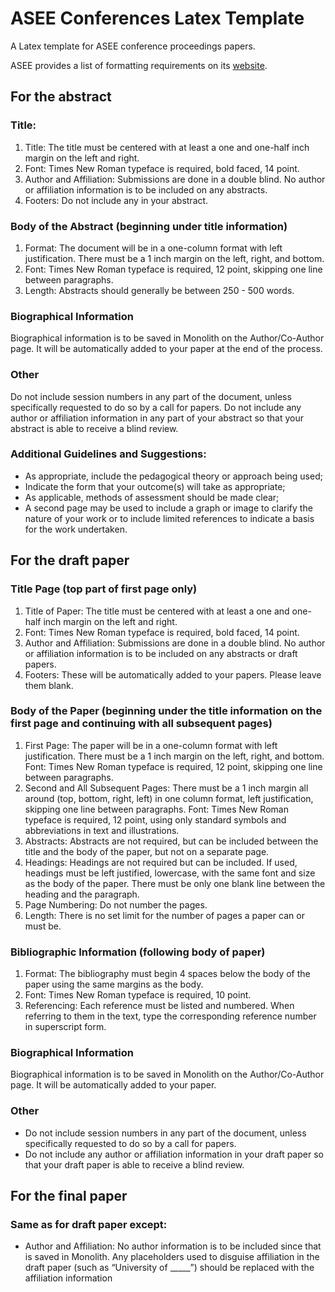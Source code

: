 ASEE Conferences Latex Template
===============================

A Latex template for ASEE conference proceedings papers.

ASEE provides a list of formatting requirements on its [website](http://www.asee.org/conferences-and-events/conferences).

## For the abstract
### Title:
1. Title: The title must be centered with at least a one and one-half inch margin on the left and 
right. 
2. Font: Times New Roman typeface is required, bold faced, 14 point.
3. Author and Affiliation: Submissions are done in a double blind. No author or affiliation 
information is to be included on any abstracts.
4. Footers: Do not include any in your abstract.


### Body of the Abstract (beginning under title information)
1. Format: The document will be in a one-column format with left justification.
There must be a 1 inch margin on the left, right, and bottom. 
2. Font: Times New Roman typeface is required, 12 point, skipping one line between paragraphs.
3. Length: Abstracts should generally be between 250 - 500 words.


### Biographical Information
Biographical information is to be saved in Monolith on the Author/Co-Author page. It will be 
automatically added to your paper at the end of the process.

### Other
Do not include session numbers in any part of the document, unless specifically requested to 
do so by a call for papers.
Do not include any author or affiliation information in any part of your abstract so that your 
abstract is able to receive a blind review.

### Additional Guidelines and Suggestions:
* As appropriate, include the pedagogical theory or approach being used;
* Indicate the form that your outcome(s) will take as appropriate;
* As applicable, methods of assessment should be made clear;
* A second page may be used to include a graph or image to clarify the nature of your work or 
to include limited references to indicate a basis for the work undertaken.


## For the draft paper
### Title Page (top part of first page only)
1. Title of Paper: The title must be centered with at least a one and one-half inch margin on the 
left and right.
2. Font: Times New Roman typeface is required, bold faced, 14 point.
3. Author and Affiliation: Submissions are done in a double blind. No author or affiliation 
information is to be included on any abstracts or draft papers.
4. Footers: These will be automatically added to your papers. Please leave them blank.

### Body of the Paper (beginning under the title information on the first page and continuing with all subsequent pages)
1. First Page: The paper will be in a one-column format with left justification.
There must be a 1 inch margin on the left, right, and bottom.
Font: Times New Roman typeface is required, 12 point, skipping one line between paragraphs.
2. Second and All Subsequent Pages: There must be a 1 inch margin all around (top, bottom, 
right, left) in one column format, left justification, skipping one line between paragraphs.
Font: Times New Roman typeface is required, 12 point, using only standard symbols and 
abbreviations in text and illustrations.
3. Abstracts: Abstracts are not required, but can be included between the title and the body of the 
paper, but not on a separate page.
4. Headings: Headings are not required but can be included. If used, headings must be left 
justified, lowercase, with the same font and size as the body of the paper. There must be only 
one blank line between the heading and the paragraph.
5. Page Numbering: Do not number the pages.
6. Length: There is no set limit for the number of pages a paper can or must be.

### Bibliographic Information (following body of paper)
1. Format: The bibliography must begin 4 spaces below the body of the paper using the same 
margins as the body.
2. Font: Times New Roman typeface is required, 10 point.
3. Referencing: Each reference must be listed and numbered. When referring to them in the text, 
type the corresponding reference number in superscript form.

### Biographical Information
Biographical information is to be saved in Monolith on the Author/Co-Author page. It will be 
automatically added to your paper.

### Other
* Do not include session numbers in any part of the document, unless specifically requested to 
do so by a call for papers.
* Do not include any author or affiliation information in your draft paper so that your draft paper 
is able to receive a blind review.


## For the final paper
### Same as for draft paper except:
* Author and Affiliation: No author information is to be included since that is saved in Monolith. 
Any placeholders used to disguise affiliation in the draft paper (such as “University of _____”) 
should be replaced with the affiliation information

